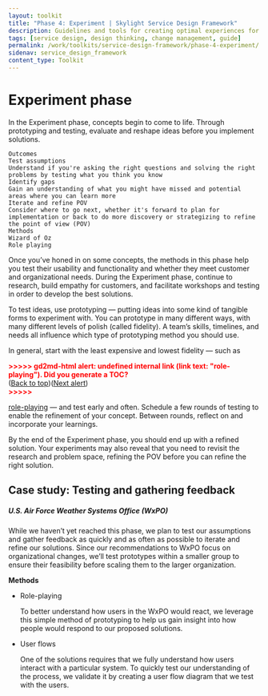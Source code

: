 ```yaml
---
layout: toolkit
title: "Phase 4: Experiment | Skylight Service Design Framework"
description: Guidelines and tools for creating optimal experiences for both users and your organization.
tags: [service design, design thinking, change management, guide]
permalink: /work/toolkits/service-design-framework/phase-4-experiment/
sidenav: service_design_framework
content_type: Toolkit
---
```


# Experiment phase

In the Experiment phase, concepts begin to come to life. Through prototyping and testing, evaluate and reshape ideas before you implement solutions.


```
Outcomes
Test assumptions
Understand if you're asking the right questions and solving the right problems by testing what you think you know
Identify gaps
Gain an understanding of what you might have missed and potential areas where you can learn more
Iterate and refine POV
Consider where to go next, whether it's forward to plan for implementation or back to do more discovery or strategizing to refine the point of view (POV)
Methods
Wizard of Oz
Role playing
```


Once you’ve honed in on some concepts, the methods in this phase help you test their usability and functionality and whether they meet customer and organizational needs. During the Experiment phase, continue to research, build empathy for customers, and facilitate workshops and testing in order to develop the best solutions.

To test ideas, use prototyping — putting ideas into some kind of tangible forms to experiment with. You can prototype in many different ways, with many different levels of polish (called fidelity). A team’s skills, timelines, and needs all influence which type of prototyping method you should use.

In general, start with the least expensive and lowest fidelity — such as

<p id="gdcalert12" ><span style="color: red; font-weight: bold">>>>>>  gd2md-html alert: undefined internal link (link text: "role-playing"). Did you generate a TOC? </span><br>(<a href="#">Back to top</a>)(<a href="#gdcalert13">Next alert</a>)<br><span style="color: red; font-weight: bold">>>>>> </span></p>

[role-playing](#heading=h.ha1hn7yu9k0) — and test early and often. Schedule a few rounds of testing to enable the refinement of your concept. Between rounds, reflect on and incorporate your learnings.

By the end of the Experiment phase, you should end up with a refined solution. Your experiments may also reveal that you need to revisit the research and problem space, refining the POV before you can refine the right solution.


## Case study: Testing and gathering feedback


##### U.S. Air Force Weather Systems Office (WxPO)

While we haven’t yet reached this phase, we plan to test our assumptions and gather feedback as quickly and as often as possible to iterate and refine our solutions. Since our recommendations to  WxPO focus on organizational changes, we’ll test prototypes within a smaller group to ensure their feasibility before scaling them to the larger organization.

**Methods**



* Role-playing

    To better understand how users in the WxPO would react, we leverage this simple method of prototyping to help us gain insight into how people would respond to our proposed solutions.

* User flows

    One of the solutions requires that we fully understand how users interact with a particular system. To quickly test our understanding of the process, we validate it by creating a user flow diagram that we test with the users.
